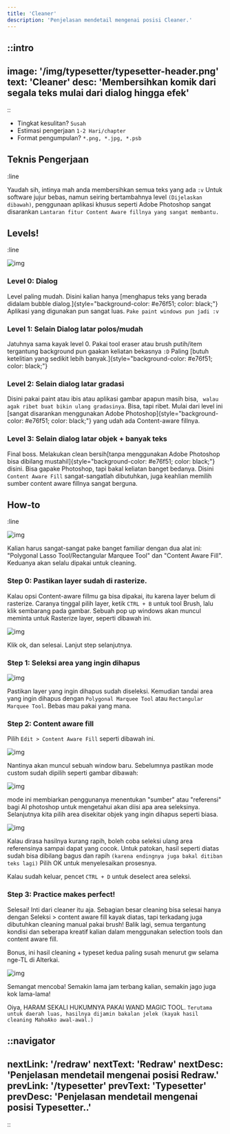 ```yaml
---
title: 'Cleaner'
description: 'Penjelasan mendetail mengenai posisi Cleaner.'
---
```


::intro
---
image: '/img/typesetter/typesetter-header.png'
text: 'Cleaner'
desc: 'Membersihkan komik dari segala teks mulai dari dialog hingga efek'
---
::

- Tingkat kesulitan? `Susah`
- Estimasi pengerjaan `1-2 Hari/chapter`
- Format pengumpulan? `*.png, *.jpg, *.psb`

## Teknis Pengerjaan
:line

Yaudah sih, intinya mah anda membersihkan semua teks yang ada `:v` Untuk software jujur bebas, namun seiring bertambahnya level `(Dijelaskan dibawah)`, penggunaan aplikasi khusus seperti Adobe Photoshop sangat disarankan `Lantaran fitur Content Aware fillnya yang sangat membantu.`


## Levels!
:line

![img](/img/cleaner/cleaner-levels.png)

### Level 0: Dialog

Level paling mudah. Disini kalian hanya [menghapus teks yang berada didalam bubble dialog.]{style="background-color: #e76f51; color: black;"} Aplikasi yang digunakan pun sangat luas. `Pake paint windows pun jadi :v`


### Level 1: Selain Dialog latar polos/mudah

Jatuhnya sama kayak level 0. Pakai tool eraser atau brush putih/item tergantung background pun gaakan keliatan bekasnya `:D`
Paling [butuh ketelitian yang sedikit lebih banyak.]{style="background-color: #e76f51; color: black;"}


### Level 2: Selain dialog latar gradasi

Disini pakai paint atau ibis atau aplikasi gambar apapun masih bisa, ` walau agak ribet buat bikin ulang gradasinya`. Bisa, tapi ribet. Mulai dari level ini [sangat disarankan menggunakan Adobe Photoshop]{style="background-color: #e76f51; color: black;"} yang udah ada Content-aware fillnya.


### Level 3: Selain dialog latar objek + banyak teks

Final boss. Melakukan clean bersih[tanpa menggunakan Adobe Photoshop bisa dibilang mustahil]{style="background-color: #e76f51; color: black;"} disini. Bisa gapake Photoshop, tapi bakal keliatan banget bedanya. Disini `Content Aware Fill` sangat-sangatlah dibutuhkan, juga keahlian memilih sumber content aware fillnya sangat berguna.


## How-to
:line

![img](/img/cleaner/tools.png)

Kalian harus sangat-sangat pake banget familiar dengan dua alat ini: "Polygonal Lasso Tool/Rectangular Marquee Tool" dan "Content Aware Fill". Keduanya akan selalu dipakai untuk cleaning.

### Step 0: Pastikan layer sudah di rasterize.

Kalau opsi Content-aware fillmu ga bisa dipakai, itu karena layer belum di rasterize. Caranya tinggal pilih layer, ketik `CTRL + B` untuk tool Brush, lalu klik sembarang pada gambar. Sebuah pop up windows akan muncul meminta untuk Rasterize layer, seperti dibawah ini.

![img](/img/cleaner/rasterize.png)

Klik ok, dan selesai. Lanjut step selanjutnya.

### Step 1: Seleksi area yang ingin dihapus

![img](/img/cleaner/step1-1.png)

Pastikan layer yang ingin dihapus sudah diseleksi. Kemudian tandai area yang ingin dihapus dengan `Polygonal Marquee Tool` atau `Rectangular Marquee Tool`. Bebas mau pakai yang mana.

### Step 2: Content aware fill

Pilih `Edit > Content Aware Fill` seperti dibawah ini.

![img](/img/cleaner/step2.png)

Nantinya akan muncul sebuah window baru. Sebelumnya pastikan mode custom sudah dipilih seperti gambar dibawah:

![img](/img/cleaner/step2-1.png)

mode ini membiarkan penggunanya menentukan "sumber" atau "referensi" bagi AI photoshop untuk mengetahui akan diisi apa area seleksinya. Selanjutnya kita pilih area disekitar objek yang ingin dihapus seperti biasa.

![img](/img/cleaner/step2-2.png)

Kalau dirasa hasilnya kurang rapih, boleh coba seleksi ulang area referensinya sampai dapat yang cocok. Untuk patokan, hasil seperti diatas sudah bisa dibilang bagus dan rapih `(karena endingnya juga bakal ditiban teks lagi)` Pilih OK untuk menyelesaikan prosesnya.

Kalau sudah keluar, pencet `CTRL + D` untuk deselect area seleksi.

### Step 3: Practice makes perfect!

Selesai! Inti dari cleaner itu aja. Sebagian besar cleaning bisa selesai hanya dengan Seleksi > content aware fill kayak diatas, tapi terkadang juga dibutuhkan cleaning manual pakai brush! Balik lagi, semua tergantung kondisi dan seberapa kreatif kalian dalam menggunakan selection tools dan content aware fill.

Bonus, ini hasil cleaning + typeset kedua paling susah menurut gw selama nge-TL di Alterkai.

![img](/img/cleaner/path.png)

Semangat mencoba! Semakin lama jam terbang kalian, semakin jago juga kok lama-lama!

Oiya, HARAM SEKALI HUKUMNYA PAKAI WAND MAGIC TOOL. `Terutama untuk daerah luas, hasilnya dijamin bakalan jelek (kayak hasil cleaning MahoAko awal-awal.)`

::navigator
---
nextLink: '/redraw'
nextText: 'Redraw'
nextDesc: 'Penjelasan mendetail mengenai posisi Redraw.'
prevLink: '/typesetter'
prevText: 'Typesetter'
prevDesc: 'Penjelasan mendetail mengenai posisi Typesetter..'
---
::
